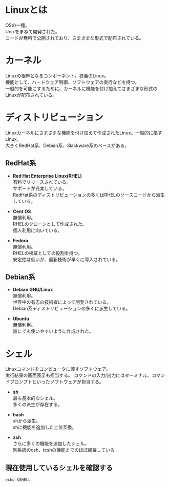 # Linuxとは
OSの一種。<br>
Unixをまねて開発された。<br>
コードが無料で公開されており、さまざまな形式で配布されている。

# カーネル
Linuxの根幹となるコンポーネント。狭義のLinux。<br>
機能として、ハードウェア制御、ソフトウェアの実行などを持つ。<br>
一般的を可能にするために、カーネルに機能を付け加えてさまざまな形式のLinuxが配布されている。

# ディストリビューション
Linuxカーネルにさまざまな機能を付け加えて作成されたLinux。一般的に指すLinux。<br>
大きくRedHat系、Debian系、Slackware系のベースがある。

## RedHat系
- **Red Hat Enterprise Linux(RHEL)**<br>
有料でリリースされている。<br>
サポートが充実している。<br>
RedHat系のディストリビューションの多くはRHELのソースコードから派生している。

- **Cent OS**<br>
無償利用。<br>
RHELのクローンとして作成された。<br>
個人利用に向いている。

- **Fedora**<br>
無償利用。<br>
RHELの検証としての役割を持つ。<br>
安定性は低いが、最新技術が早くに導入されている。

## Debian系
- **Debian GNU/Linux**<br>
無償利用。<br>
世界中の有志の技術者によって開発されている。<br>
Debian系ディストリビューションの多くに派生している。

- **Ubuntu**<br>
無償利用。<br>
誰にでも使いやすいように作成された。

# シェル
Linuxコマンドをコンピュータに渡すソフトウェア。<br>
実行結果の画面表示も担当する。
コマンドの入力/出力にはターミナル、コマンドプロンプトといったソフトウェアが担当する。

- **sh**<br>
最も基本的なシェル。<br>
多くの派生が存在する。

- **bash**<br>
shから派生。<br>
shに機能を追加した上位互換。

- **zsh**<br>
さらに多くの機能を追加したシェル。<br>
別系統のcsh、tcshの機能までのほぼ網羅している

## 現在使用しているシェルを確認する
```terminal
echo $SHELL
```










